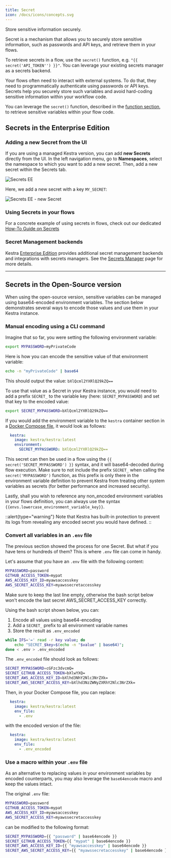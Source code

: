 ```yaml
---
title: Secret
icon: /docs/icons/concepts.svg
---
```


Store sensitive information securely.

Secret is a mechanism that allows you to securely store sensitive information, such as passwords and API keys, and retrieve them in your flows.

To retrieve secrets in a flow, use the `secret()` function, e.g. `"{{ secret('API_TOKEN'') }}"`. You can leverage your existing secrets manager as a secrets backend.

Your flows often need to interact with external systems. To do that, they need to programmatically authenticate using passwords or API keys. Secrets help you securely store such variables and avoid hard-coding sensitive information within your workflow code.

You can leverage the `secret()` function, described in the [function section](/docs/concepts/expression/function#secret), to retrieve sensitive variables within your flow code.


## Secrets in the Enterprise Edition

### Adding a new Secret from the UI

If you are using a managed Kestra version, you can add **new Secrets** directly from the UI. In the left navigation menu, go to **Namespaces**, select the namespace to which you want to add a new secret. Then, add a new secret within the Secrets tab.

![Secrets EE](/docs/developer-guide/secrets/secrets-ee-1.png)

Here, we add a new secret with a key `MY_SECRET`:

![Secrets EE - new Secret](/docs/developer-guide/secrets/secrets-ee-2.png)


### Using Secrets in your flows
For a concrete example of using secrets in flows, check out our dedicated [How-To Guide on Secrets](/docs/how-to-guides/secrets)

### Secret Management backends

Kestra [Enterprise Edition](/enterprise) provides additional secret management backends and integrations with secrets managers. See the [Secrets Manager](../06.enterprise/secrets-manager.md) page for more details.


---


## Secrets in the Open-Source version

When using the open-source version, sensitive variables can be managed using base64-encoded environment variables. The section below demonstrates several ways to encode those values and use them in your Kestra instance.

### Manual encoding using a CLI command

Imagine that so far, you were setting the following environment variable:

```bash
export MYPASSWORD=myPrivateCode
```

Here is how you can encode the sensitive value of that environment variable:

```bash
echo -n "myPrivateCode" | base64
```

This should output the value: `bXlQcml2YXRlQ29kZQ==`

To use that value as a Secret in your Kestra instance, you would need to add a prefix `SECRET_` to the variable key (here: `SECRET_MYPASSWORD`) and set that key to the encoded value:

```bash
export SECRET_MYPASSWORD=bXlQcml2YXRlQ29kZQ==
```

If you would add the environment variable to the `kestra` container section in a [Docker Compose file](https://github.com/kestra-io/kestra/blob/develop/docker-compose.yml#L22), it would look as follows:

```yaml
  kestra:
    image: kestra/kestra:latest
    environment:
      SECRET_MYPASSWORD: bXlQcml2YXRlQ29kZQ==
```

This secret can then be used in a flow using the `{{ secret('SECRET_MYPASSWORD') }}` syntax, and it will base64-decoded during flow execution. Make sure to not include the prefix `SECRET_` when calling the `secret('MYPASSWORD')` function, as this prefix is only there in the environment variable definition to prevent Kestra from treating other system variables as secrets (for better performance and increased security).

Lastly, shall you wish to reference any non_encoded environment variables in your flows definition, you can always use the syntax `{{envs.lowercase_environment_variable_key}}`.

::alert{type="warning"}
Note that Kestra has built-in protection to prevent its logs from revealing any encoded secret you would have defined.
::

### Convert all variables in an `.env` file

The previous section showed the process for one Secret. But what if you have tens or hundreds of them? This is where `.env` file can come in handy.

Let's assume that you have an `.env` file with the following content:

```bash
MYPASSWORD=password
GITHUB_ACCESS_TOKEN=mypat
AWS_ACCESS_KEY_ID=myawsaccesskey
AWS_SECRET_ACCESS_KEY=myawssecretaccesskey

```

Make sure to keep the last line empty, otherwise the bash script below won't encode the last secret AWS_SECRET_ACCESS_KEY correctly.

Using the bash script shown below, you can:
1. Encode all values using base64-encoding
2. Add a `SECRET_` prefix to all environment variable names
3. Store the result as `.env_encoded`

```bash
while IFS='=' read -r key value; do
    echo "SECRET_$key=$(echo -n "$value" | base64)";
done < .env > .env_encoded
```

The `.env_encoded` file should look as follows:

```bash
SECRET_MYPASSWORD=cGFzc3dvcmQ=
SECRET_GITHUB_ACCESS_TOKEN=bXlwYXQ=
SECRET_AWS_ACCESS_KEY_ID=bXlhd3NhY2Nlc3NrZXk=
SECRET_AWS_SECRET_ACCESS_KEY=bXlhd3NzZWNyZXRhY2Nlc3NrZXk=
```

Then, in your Docker Compose file, you can replace:

```yaml
  kestra:
    image: kestra/kestra:latest
    env_file:
      - .env
```

with the encoded version of the file:

```yaml
  kestra:
    image: kestra/kestra:latest
    env_file:
      - .env_encoded
```


### Use a macro within your `.env` file

As an alternative to replacing values in your environment variables by encoded counterparts, you may also leverage the `base64encode` macro and keep the values intact.

The original `.env` file:

```bash
MYPASSWORD=password
GITHUB_ACCESS_TOKEN=mypat
AWS_ACCESS_KEY_ID=myawsaccesskey
AWS_SECRET_ACCESS_KEY=myawssecretaccesskey
```

can be modified to the following format:

```bash
SECRET_MYPASSWORD={{ "password" | base64encode }}
SECRET_GITHUB_ACCESS_TOKEN={{ "mypat" | base64encode }}
SECRET_AWS_ACCESS_KEY_ID={{ "myawsaccesskey" | base64encode }}
SECRET_AWS_SECRET_ACCESS_KEY={{ "myawssecretaccesskey" | base64encode }}
```
